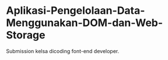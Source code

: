 # Aplikasi-Pengelolaan-Data-Menggunakan-DOM-dan-Web-Storage
Submission kelsa dicoding font-end developer.

